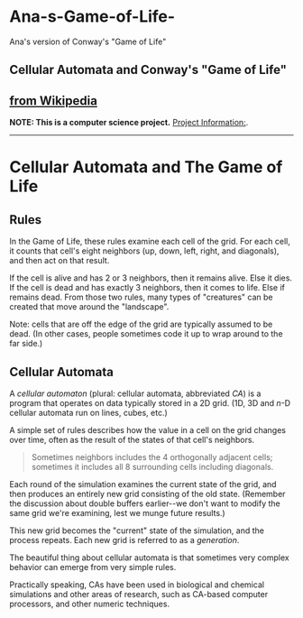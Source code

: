 # Ana-s-Game-of-Life-
Ana's version of Conway's "Game of Life"
## Cellular Automata and Conway's "Game of Life"
[from Wikipedia](https://en.wikipedia.org/wiki/Conway%27s_Game_of_Life#Examples_of_patterns)
---

**NOTE: This is a computer science project.**
[Project Information:](https://github.com/acarrillo3/CS-Build-Week-1).

---
# Cellular Automata and The Game of Life

## Rules
In the Game of Life, these rules examine each cell of the grid. For each cell, it counts that cell's eight neighbors (up, down, left, right, and diagonals), and then act on that result.

If the cell is alive and has 2 or 3 neighbors, then it remains alive. Else it dies.
If the cell is dead and has exactly 3 neighbors, then it comes to life. Else if remains dead.
From those two rules, many types of "creatures" can be created that move around the "landscape".

Note: cells that are off the edge of the grid are typically assumed to be dead. (In other cases, people sometimes code it up to wrap around to the far side.)

## Cellular Automata

A _cellular automaton_ (plural: cellular automata, abbreviated _CA_) is a
program that operates on data typically stored in a 2D grid. (1D, 3D and _n_-D
cellular automata run on lines, cubes, etc.)

A simple set of rules describes how the value in a cell on the grid changes over
time, often as the result of the states of that cell's neighbors.

> Sometimes neighbors includes the 4 orthogonally adjacent cells; sometimes it
> includes all 8 surrounding cells including diagonals.

Each round of the simulation examines the current state of the grid, and then
produces an entirely new grid consisting of the old state. (Remember the
discussion about double buffers earlier--we don't want to modify the same grid
we're examining, lest we munge future results.)

This new grid becomes the "current" state of the simulation, and the process
repeats. Each new grid is referred to as a _generation_.

The beautiful thing about cellular automata is that sometimes very complex
behavior can emerge from very simple rules.

Practically speaking, CAs have been used in biological and chemical simulations
and other areas of research, such as CA-based computer processors, and other
numeric techniques.
